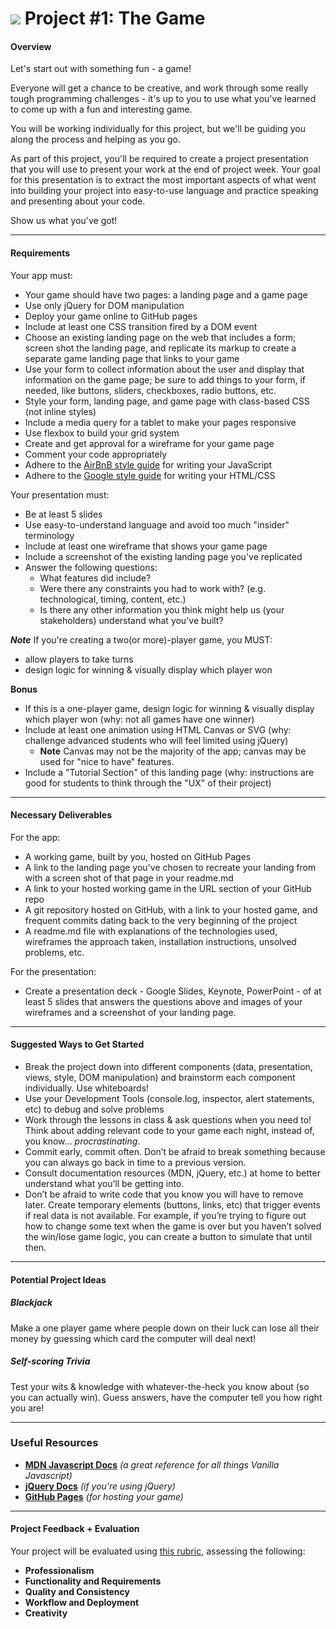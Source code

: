 # ![](https://ga-dash.s3.amazonaws.com/production/assets/logo-9f88ae6c9c3871690e33280fcf557f33.png) Project #1: The Game

#### Overview

Let's start out with something fun - a game!

Everyone will get a chance to be creative, and work through some really tough programming challenges - it's up to you to use what you've learned to come up with a fun and interesting game.

You will be working individually for this project, but we'll be guiding you along the process and helping as you go.

As part of this project, you'll be required to create a project presentation that you will use to present your work at the end of project week. Your goal for this presentation is to extract the most important aspects of what went into building your project into easy-to-use language and practice speaking and presenting about your code.

Show us what you've got!


---

#### Requirements

Your app must:

- Your game should have two pages: a landing page and a game page
- Use only jQuery for DOM manipulation
- Deploy your game online to GitHub pages
- Include at least one CSS transition fired by a DOM event
- Choose an existing landing page on the web that includes a form; screen shot the landing page, and replicate its markup to create a separate game landing page that links to your game
- Use your form to collect information about the user and display that information on the game page; be sure to add things to your form, if needed, like buttons, sliders, checkboxes, radio buttons, etc.
- Style your form, landing page, and game page with class-based CSS (not inline styles)
- Include a media query for a tablet to make your pages responsive
- Use flexbox to build your grid system
- Create and get approval for a wireframe for your game page
- Comment your code appropriately
- Adhere to the [AirBnB style guide](https://github.com/airbnb/javascript) for writing your JavaScript
- Adhere to the [Google style guide](https://google.github.io/styleguide/htmlcssguide.xml) for writing your HTML/CSS

Your presentation must:

- Be at least 5 slides
- Use easy-to-understand language and avoid too much "insider" terminology
- Include at least one wireframe that shows your game page
- Include a screenshot of the existing landing page you've replicated
- Answer the following questions:
	- What features did include?
	- Were there any constraints you had to work with? (e.g. technological, timing, content, etc.)
	- Is there any other information you think might help us (your stakeholders) understand what you've built?

***Note***
If you're creating a two(or more)-player game, you MUST:
- allow players to take turns
- design logic for winning & visually display which player won


**Bonus**
- If this is a one-player game, design logic for winning & visually display which player won (why: not all games have one winner)
- Include at least one animation using HTML Canvas or SVG (why: challenge advanced students who will feel limited using jQuery)
  - **Note** Canvas may not be the majority of the app; canvas may be used for "nice to have" features.
- Include a "Tutorial Section" of this landing page (why: instructions are good for students to think through the "UX" of their project)


---

#### Necessary Deliverables

For the app:

* A working game, built by you, hosted on GitHub Pages
* A link to the landing page you've chosen to recreate your landing from with a screen shot of that page in your readme.md
* A link to your hosted working game in the URL section of your GitHub repo
* A git repository hosted on GitHub, with a link to your hosted game, and frequent commits dating back to the very beginning of the project
* A readme.md file with explanations of the technologies used, wireframes the approach taken, installation instructions, unsolved problems, etc.

For the presentation:

* Create a presentation deck - Google Slides, Keynote, PowerPoint - of at least 5 slides that answers the questions above and images of your wireframes and a screenshot of your landing page.

---

#### Suggested Ways to Get Started

* Break the project down into different components (data, presentation, views, style, DOM manipulation) and brainstorm each component individually. Use whiteboards!
* Use your Development Tools (console.log, inspector, alert statements, etc) to debug and solve problems
* Work through the lessons in class & ask questions when you need to! Think about adding relevant code to your game each night, instead of, you know... _procrastinating_.
* Commit early, commit often. Don’t be afraid to break something because you can always go back in time to a previous version.
* Consult documentation resources (MDN, jQuery, etc.) at home to better understand what you’ll be getting into.
* Don’t be afraid to write code that you know you will have to remove later. Create temporary elements (buttons, links, etc) that trigger events if real data is not available. For example, if you’re trying to figure out how to change some text when the game is over but you haven’t solved the win/lose game logic, you can create a button to simulate that until then.

---

#### Potential Project Ideas

##### Blackjack
Make a one player game where people down on their luck can lose all their money by guessing which card the computer will deal next!

##### Self-scoring Trivia
Test your wits & knowledge with whatever-the-heck you know about (so you can actually win). Guess answers, have the computer tell you how right you are!

---

### Useful Resources

* **[MDN Javascript Docs](https://developer.mozilla.org/en-US/docs/Web/JavaScript)** _(a great reference for all things Vanilla Javascript)_
* **[jQuery Docs](http://api.jquery.com)** _(if you're using jQuery)_
* **[GitHub Pages](https://pages.github.com)** _(for hosting your game)_

---

#### Project Feedback + Evaluation

Your project will be evaluated using [this rubric](rubric.md), assessing the following:

- **Professionalism**
- **Functionality and Requirements**
- **Quality and Consistency**
- **Workflow and Deployment**
- **Creativity**
